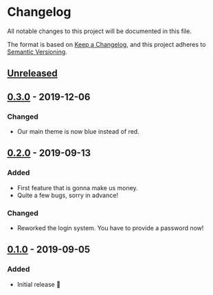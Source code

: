 # Changelog

All notable changes to this project will be documented in this file.

The format is based on [Keep a Changelog](https://keepachangelog.com/en/1.0.0/),
and this project adheres to [Semantic Versioning](https://semver.org/spec/v2.0.0.html).

## [Unreleased]

## [0.3.0] - 2019-12-06

### Changed

- Our main theme is now blue instead of red.

## [0.2.0] - 2019-09-13

### Added

- First feature that is gonna make us money.
- Quite a few bugs, sorry in advance!

### Changed

- Reworked the login system. You have to provide a password now!

## [0.1.0] - 2019-09-05

### Added

- Initial release :tada:

[Unreleased]: https://github.com/foo/bar/compare/0.3.0...HEAD
[0.3.0]: https://github.com/foo/bar/compare/0.2.0...0.3.0
[0.2.0]: https://github.com/foo/bar/compare/0.1.0...0.2.0
[0.1.0]: https://github.com/foo/bar/compare/1625533e04119e8496b14d5e18786f150b4fce4d...0.1.0

